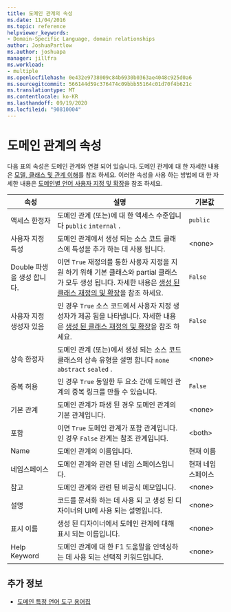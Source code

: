 ```yaml
---
title: 도메인 관계의 속성
ms.date: 11/04/2016
ms.topic: reference
helpviewer_keywords:
- Domain-Specific Language, domain relationships
author: JoshuaPartlow
ms.author: joshuapa
manager: jillfra
ms.workload:
- multiple
ms.openlocfilehash: 0e432e9738009c84b6930b0363ae4048c925d0a6
ms.sourcegitcommit: 566144d59c376474c09bbb55164c01d70f4b621c
ms.translationtype: MT
ms.contentlocale: ko-KR
ms.lasthandoff: 09/19/2020
ms.locfileid: "90810004"
---
```

# <a name="properties-of-domain-relationships"></a>도메인 관계의 속성
다음 표의 속성은 도메인 관계와 연결 되어 있습니다. 도메인 관계에 대 한 자세한 내용은 [모델, 클래스 및 관계 이해](../modeling/understanding-models-classes-and-relationships.md)를 참조 하세요. 이러한 속성을 사용 하는 방법에 대 한 자세한 내용은 [도메인별 언어 사용자 지정 및 확장](../modeling/customizing-and-extending-a-domain-specific-language.md)을 참조 하세요.

|속성|설명|기본값|
|-|-|-|
|액세스 한정자|도메인 관계 (또는)에 대 한 액세스 수준입니다 `public` `internal` .|`public`|
|사용자 지정 특성|도메인 관계에서 생성 되는 소스 코드 클래스에 특성을 추가 하는 데 사용 됩니다.|\<none>|
|Double 파생을 생성 합니다.|이면 `True` 재정의를 통한 사용자 지정을 지원 하기 위해 기본 클래스와 partial 클래스가 모두 생성 됩니다. 자세한 내용은 [생성 된 클래스 재정의 및 확장](../modeling/overriding-and-extending-the-generated-classes.md)을 참조 하세요.|`False`|
|사용자 지정 생성자 있음|인 경우 `True` 소스 코드에서 사용자 지정 생성자가 제공 됨을 나타냅니다. 자세한 내용은 [생성 된 클래스 재정의 및 확장](../modeling/overriding-and-extending-the-generated-classes.md)을 참조 하세요.|`False`|
|상속 한정자|도메인 관계 (또는)에서 생성 되는 소스 코드 클래스의 상속 유형을 설명 합니다 `none` `abstract` `sealed` .|\<none>|
|중복 허용|인 경우 `True` 동일한 두 요소 간에 도메인 관계의 중복 링크를 만들 수 있습니다.|`False`|
|기본 관계|도메인 관계가 파생 된 경우 도메인 관계의 기본 관계입니다.|\<none>|
|포함|이면 `True` 도메인 관계가 포함 관계입니다. 인 경우 `False` 관계는 참조 관계입니다.|\<both>|
|Name|도메인 관계의 이름입니다.|현재 이름|
|네임스페이스|도메인 관계와 관련 된 네임 스페이스입니다.|현재 네임 스페이스|
|참고|도메인 관계와 관련 된 비공식 메모입니다.|\<none>|
|설명|코드를 문서화 하는 데 사용 되 고 생성 된 디자이너의 UI에 사용 되는 설명입니다.|\<none>|
|표시 이름|생성 된 디자이너에서 도메인 관계에 대해 표시 되는 이름입니다.|\<none>|
|Help Keyword|도메인 관계에 대 한 F1 도움말을 인덱싱하는 데 사용 되는 선택적 키워드입니다.|\<none>|

## <a name="see-also"></a>추가 정보

- [도메인 특정 언어 도구 용어집](/previous-versions/bb126564(v=vs.100))